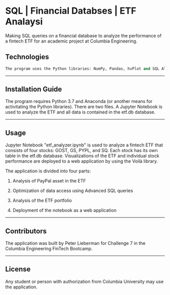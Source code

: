 # SQL | Financial Databses | ETF Analaysi

Making SQL queries on a financial database to analyze the performance of a fintech ETF for an academic project at Columbia Engineering.


## Technologies

```python
The program uses the Python libraries: NumPy, Pandas, hvPlot and SQL Alchemy.
```
---

## Installation Guide

The program requires Python 3.7 and Anaconda (or another means for activitating the Python libraries). There are two files. A Jupyter Notebook is used to analyze the ETF and all data is contained in the etf.db database. 

---

## Usage

Jupyter Notebook "etf_analyzer.ipynb" is used to analyze a fintech ETF that consists of four stocks: GOST, GS, PYPL, and SQ. Each stock has its own table in the etf.db database. Visualizations of the ETF and individual stock performance are deployed to a web application by using the Voilà library.

The application is divided into four parts:

1) Analysis of PayPal asset in the ETF

2) Optimization of data access using Advanced SQL queries

3) Analysis of the ETF portfolio

4) Deployment of the notebook as a web application

---

## Contributors

The application was built by Peter Lieberman for Challenge 7 in the Columbia Engineering FinTech Bootcamp.

---

## License

Any student or person with authorization from Columbia University may use the application.